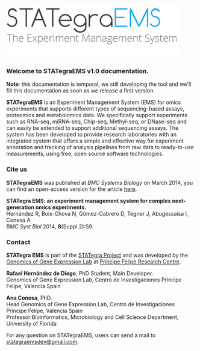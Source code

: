 <div class="imageContainer" style="" >
    <img src="stategraems_logo.png" title="STATegra EMS LOGO."/>
</div>

### Welcome to STATegraEMS v1.0 documentation.

**Note**: this documentation is temporal, we still developing the tool and we'll fill this documentation as soon as we release a first version.

**STATegraEMS** is an Experiment Management System (EMS) for omics experiments that supports different types of sequencing-based assays, proteomics and metabolomics data. We specifically support experiments such as RNA-seq, miRNA-seq, Chip-seq, Methyl-seq, or DNase-seq and can easily be extended to support additional sequencing assays. 
The system has been developed to provide research laboratories with an integrated system that offers a simple and effective way for experiment annotation and tracking of analysis pipelines from raw data to ready-to-use measurements, using free, open source software technologies.

### Cite us
**STATegraEMS** was published at *BMC Systems Biology* on March 2014, you can find an open-access version for the article [here](http://www.biomedcentral.com/1752-0509/8/S2/S9).

**STATegra EMS: an experiment management system for complex next-generation omics experiments.**  
Hernández R, Boix-Chova N, Gómez-Cabrero D, Tegner J, Abugessaisa I, Conesa A  
*BMC Syst Biol* 2014, **8**(Suppl 2):S9.

### Contact
**STATegra EMS** is part of the [STATegra Project](http://stategra.eu) and was developed by the [Genomics of Gene Expression Lab](http://bioinfo.cipf.es/aconesawp/) at [Príncipe Felipe Research Centre](http://www.cipf.es/).

**Rafael Hernández de Diego**, ​PhD Student, Main Developer.  
Genomics of Gene Expression Lab, Centro de Investigaciones Príncipe Felipe, Valencia Spain

**Ana Conesa**, PhD.  
Head Genomics of Gene Expression Lab, 
Centro de Investigaciones Príncipe Felipe, Valencia Spain  
Professor Bioinformatics, Microbiology and Cell Science Department, 
University of Florida  


For any question on STATegraEMS, users can send a mail to [stategraemsdev@gmail.com](mailto:stategraemsdev@gmail.com).


